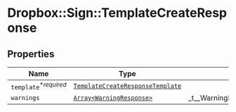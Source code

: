 # Dropbox::Sign::TemplateCreateResponse



## Properties

| Name | Type | Description | Notes |
| ---- | ---- | ----------- | ----- |
| `template`<sup>*_required_</sup> | [```TemplateCreateResponseTemplate```](TemplateCreateResponseTemplate.md) |    |  |
| `warnings` | [```Array<WarningResponse>```](WarningResponse.md) |  _t__WarningResponse::LIST_DESCRIPTION  |  |

